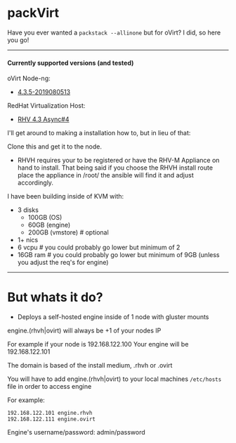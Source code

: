 # packVirt
Have you ever wanted a `packstack --allinone` but for oVirt?
I did, so here you go!

---
#### Currently supported versions (and tested)

oVirt Node-ng:
-  [4.3.5-2019080513](https://resources.ovirt.org/pub/ovirt-4.3/iso/ovirt-node-ng-installer/4.3.5-2019080513/el7/)


RedHat Virtualization Host:
- [RHV 4.3 Async#4](https://access.redhat.com/downloads/content/415/ver=4.3/rhel---7/4.3/x86_64/product-software)


I'll get around to making a installation how to, but in lieu of that:

Clone this and get it to the node.

-  RHVH requires your to be registered or have the RHV-M Appliance on hand to install. That being said if you choose the RHVH install route place the appliance in /root/ the ansible will find it and adjust accordingly.


I have been building inside of KVM with: 
- 3 disks
  - 100GB (OS)
  - 60GB (engine)
  - 200GB (vmstore) # optional
- 1+ nics
- 6 vcpu # you could probably go lower but minimum of 2
- 16GB ram # you could probably go lower but minimum of 9GB (unless you adjust the req's for engine)


---
# But whats it do?
- Deploys a self-hosted engine inside of 1 node with gluster mounts

engine.(rhvh|ovirt) will always be +1 of your nodes IP

For example if your node is 192.168.122.100
Your engine will be 192.168.122.101

The domain is based of the install medium, .rhvh or .ovirt 

You will have to add engine.(rhvh|ovirt) to your local machines `/etc/hosts` file in order to access engine

For example:
```
192.168.122.101 engine.rhvh
192.168.122.111 engine.ovirt
```

Engine's username/password: admin/password
